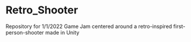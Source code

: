 # Retro_Shooter
Repository for 1/1/2022 Game Jam centered around a retro-inspired first-person-shooter made in Unity
